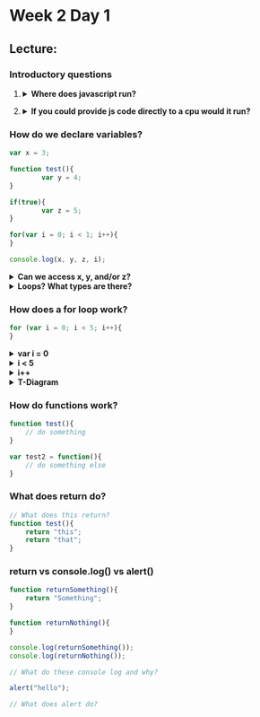 # Week 2 Day 1

## Lecture:

### Introductory questions

1. <details> 
	<summary><strong>Where does javascript run?</strong></summary>
	<br>In our browsers... 
</details>

2. <details>
	<summary><strong>If you could provide js code directly to a cpu would it run?</strong></summary>
	<p>No... we must first convert it into machine code / bytecode before it runs, this is done by the javascript engine</p>
	<h4>Examples of JS engines</h4>
	<ul>
		<li>JavaScriptCore</li>
		<li>V8</li>
		<li>Chakra</li>
		<li>Spider Monkey</li>
		<li>Squirrel Fish</li>
	</ul>
	<p>They are written in C/C++ and have the goal of translating our js code into something a cpu can actually run.<br>In other words: JavaScript must be parsed before it can be run.</p>
</details>

### How do we declare variables?
```javascript
var x = 3;

function test(){
		var y = 4;
}

if(true){
		var z = 5;
}

for(var i = 0; i < 1; i++){
}

console.log(x, y, z, i);
```

<details> 
	<summary><strong>Can we access x, y, and/or z?</strong></summary>
	Variables declaration is function scoped... that means it can get into a loop or a conditional, but not into a function.
</details>

<details>
	<summary><strong>Loops? What types are there?</strong></summary> 
	<ul>
		<li>for</li>
		<li>while</li>
		<li>for/in</li>
		<li>do/while</li>
	</ul>
	<p>Don't worry about those last two, we'll talk about them in the future</p>
</details>

### How does a for loop work?	

```javascript
for (var i = 0; i < 5; i++){	
}
```
<details>
	<summary><strong>var i = 0</strong></summary>
	declares a variable i and sets it to some number
</details>

<details>
	<summary><strong>i < 5</strong></summary>
	continues running as long as this condition
</details>

<details>
	<summary><strong>i++</strong></summary>
	on each iteration do this <br><code>i++ is shorthand for i = i + 1</code>
</details>

<details>
	<summary><strong>T-Diagram</strong></summary>
	<table>
		<br><tr><th>Iteration</th><th>var i</th><th>i < 5</th></tr>
		<tr><td>1</td><td>0</td><td>true</td></tr>
		<tr><td>2</td><td>1</td><td>true</td></tr>
		<tr><td>3</td><td>2</td><td>true</td></tr>
		<tr><td>4</td><td>3</td><td>true</td></tr>
		<tr><td>5</td><td>4</td><td>true</td></tr>
		<tr><td>6</td><td>5</td><td>false</td></tr>
	</table>
</details>
		
### How do functions work?

```javascript
function test(){
	// do something
}

var test2 = function(){
	// do something else
}
```

### What does return do?

```javascript
// What does this return?
function test(){
	return "this";
	return "that";
}
```		

### return vs console.log() vs alert()

```javascript
function returnSomething(){
	return "Something";
}

function returnNothing(){
}

console.log(returnSomething());
console.log(returnNothing());

// What do these console log and why?

alert("hello");

// What does alert do?

```	